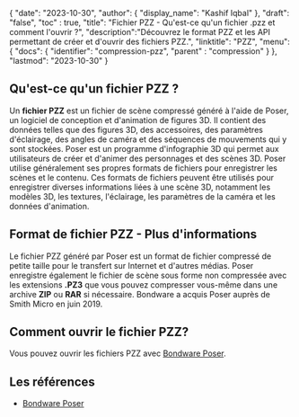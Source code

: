 {
"date": "2023-10-30",
  "author": {
"display_name": "Kashif Iqbal"
},
"draft": "false",
"toc" : true,
"title": "Fichier PZZ - Qu'est-ce qu'un fichier .pzz et comment l'ouvrir ?",
  "description":"Découvrez le format PZZ et les API permettant de créer et d'ouvrir des fichiers PZZ.",
"linktitle": "PZZ",
  "menu": {
    "docs": {
      "identifier": "compression-pzz",
"parent" : "compression"
}
},
"lastmod": "2023-10-30"
}

## Qu'est-ce qu'un fichier PZZ ?

Un **fichier PZZ** est un fichier de scène compressé généré à l'aide de Poser, un logiciel de conception et d'animation de figures 3D. Il contient des données telles que des figures 3D, des accessoires, des paramètres d'éclairage, des angles de caméra et des séquences de mouvements qui y sont stockées. Poser est un programme d'infographie 3D qui permet aux utilisateurs de créer et d'animer des personnages et des scènes 3D. Poser utilise généralement ses propres formats de fichiers pour enregistrer les scènes et le contenu. Ces formats de fichiers peuvent être utilisés pour enregistrer diverses informations liées à une scène 3D, notamment les modèles 3D, les textures, l'éclairage, les paramètres de la caméra et les données d'animation.

## Format de fichier PZZ - Plus d'informations

Le fichier PZZ généré par Poser est un format de fichier compressé de petite taille pour le transfert sur Internet et d'autres médias. Poser enregistre également le fichier de scène sous forme non compressée avec les extensions **.PZ3** que vous pouvez compresser vous-même dans une archive **ZIP** ou **RAR** si nécessaire. Bondware a acquis Poser auprès de Smith Micro en juin 2019.

## Comment ouvrir le fichier PZZ?

Vous pouvez ouvrir les fichiers PZZ avec [Bondware Poser](https://www.posersoftware.com/).

## Les références

 * [Bondware Poser](https://www.posersoftware.com/)
